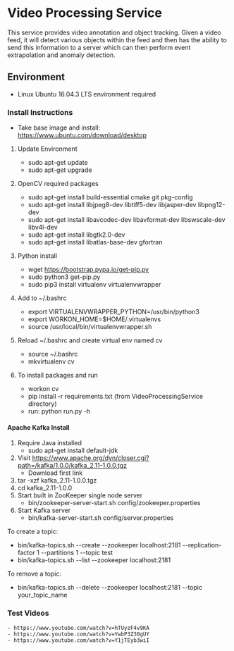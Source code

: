 # Video Processing Service

This service provides video annotation and object tracking. Given a video feed, it will detect various objects within the feed and then has the ability to send this information to a server which can then perform event extrapolation and anomaly detection.

## Environment

- Linux Ubuntu 16.04.3 LTS environment required

### Install Instructions

- Take base image and install: https://www.ubuntu.com/download/desktop

1. Update Environment
    - sudo apt-get update
    - sudo apt-get upgrade

2. OpenCV required packages
    - sudo apt-get install build-essential cmake git pkg-config
    - sudo apt-get install libjpeg8-dev libtiff5-dev libjasper-dev libpng12-dev
    - sudo apt-get install libavcodec-dev libavformat-dev libswscale-dev libv4l-dev
    - sudo apt-get install libgtk2.0-dev
    - sudo apt-get install libatlas-base-dev gfortran

3. Python install
    - wget https://bootstrap.pypa.io/get-pip.py
    - sudo python3 get-pip.py
    - sudo pip3 install virtualenv virtualenvwrapper

4. Add to ~/.bashrc
    - export VIRTUALENVWRAPPER_PYTHON=/usr/bin/python3
    - export WORKON_HOME=$HOME/.virtualenvs
    - source /usr/local/bin/virtualenvwrapper.sh

5. Reload ~/.bashrc and create virtual env named cv
    - source ~/.bashrc
    - mkvirtualenv cv

6. To install packages and run
    - workon cv
    - pip install -r requirements.txt (from VideoProcessingService directory)
    - run: python run.py -h

#### Apache Kafka Install

1. Require Java installed
    - sudo apt-get install default-jdk
2. Visit https://www.apache.org/dyn/closer.cgi?path=/kafka/1.0.0/kafka_2.11-1.0.0.tgz
    - Download first link
3. tar -xzf kafka_2.11-1.0.0.tgz
4. cd kafka_2.11-1.0.0
5. Start built in ZooKeeper single node server
    - bin/zookeeper-server-start.sh config/zookeeper.properties
6. Start Kafka server
    - bin/kafka-server-start.sh config/server.properties

To create a topic:

- bin/kafka-topics.sh --create --zookeeper localhost:2181 --replication-factor 1 --partitions 1 --topic test
- bin/kafka-topics.sh --list --zookeeper localhost:2181

To remove a topic:

- bin/kafka-topics.sh --delete --zookeeper localhost:2181 --topic your_topic_name

### Test Videos

    - https://www.youtube.com/watch?v=hTUyzF4v9KA
    - https://www.youtube.com/watch?v=YwbP3Z30gUY
    - https://www.youtube.com/watch?v=Y1jTEyb3wiI